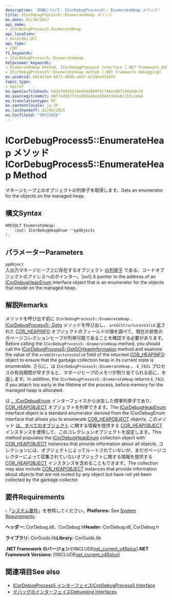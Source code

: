 ```yaml
---
description: '詳細について: ICorDebugProcess5:: EnumerateHeap メソッド'
title: ICorDebugProcess5::EnumerateHeap メソッド
ms.date: 03/30/2017
api_name:
- ICorDebugProcess5.EnumerateHeap
api_location:
- mscordbi.dll
api_type:
- COM
f1_keywords:
- ICorDebugProcess5::EnumerateHeap
helpviewer_keywords:
- EnumerateHeap method, ICorDebugProcess5 interface [.NET Framework debugging]
- ICorDebugProcess5::EnumerateHeap method [.NET Framework debugging]
ms.assetid: b0192104-6073-4089-a4df-dc29ee033074
topic_type:
- apiref
ms.openlocfilehash: b43e7993b114ed64d009f91746ea987198edde74
ms.sourcegitcommit: ddf7edb67715a5b9a45e3dd44536dabc153c1de0
ms.translationtype: MT
ms.contentlocale: ja-JP
ms.lasthandoff: 02/06/2021
ms.locfileid: "99722036"
---
```

# <a name="icordebugprocess5enumerateheap-method"></a><span data-ttu-id="d93e8-103">ICorDebugProcess5::EnumerateHeap メソッド</span><span class="sxs-lookup"><span data-stu-id="d93e8-103">ICorDebugProcess5::EnumerateHeap Method</span></span>

<span data-ttu-id="d93e8-104">マネージヒープ上のオブジェクトの列挙子を取得します。</span><span class="sxs-lookup"><span data-stu-id="d93e8-104">Gets an enumerator for the objects on the managed heap.</span></span>  
  
## <a name="syntax"></a><span data-ttu-id="d93e8-105">構文</span><span class="sxs-lookup"><span data-stu-id="d93e8-105">Syntax</span></span>  
  
```cpp  
HRESULT EnumerateHeap(  
    [out] ICorDebugHeapEnum **ppObjects  
);  
```  
  
## <a name="parameters"></a><span data-ttu-id="d93e8-106">パラメーター</span><span class="sxs-lookup"><span data-stu-id="d93e8-106">Parameters</span></span>  

 `ppObject`  
 <span data-ttu-id="d93e8-107">入出力マネージヒープ上に存在するオブジェクト [の列挙子](icordebugheapenum-interface.md) である、コードオブジェクトのアドレスへのポインター。</span><span class="sxs-lookup"><span data-stu-id="d93e8-107">[out] A pointer to the address of an [ICorDebugHeapEnum](icordebugheapenum-interface.md) interface object that is an enumerator for the objects that reside on the managed heap.</span></span>  
  
## <a name="remarks"></a><span data-ttu-id="d93e8-108">解説</span><span class="sxs-lookup"><span data-stu-id="d93e8-108">Remarks</span></span>  

 <span data-ttu-id="d93e8-109">メソッドを呼び出す前に `ICorDebugProcess5::EnumerateHeap` 、 [ICorDebugProcess5:: Getg](icordebugprocess5-getgcheapinformation-method.md) メソッドを呼び出し、 `areGCStructuresValid` 返された [COR_HEAPINFO](cor-heapinfo-structure.md) オブジェクトのフィールドの値を調べて、現在の状態のガベージコレクションヒープが列挙可能であることを確認する必要があります。</span><span class="sxs-lookup"><span data-stu-id="d93e8-109">Before calling the `ICorDebugProcess5::EnumerateHeap` method, you should call the [ICorDebugProcess5::GetGCHeapInformation](icordebugprocess5-getgcheapinformation-method.md) method and examine the value of the `areGCStructuresValid` field of the returned [COR_HEAPINFO](cor-heapinfo-structure.md) object to ensure that the garbage collection heap in its current state is enumerable.</span></span> <span data-ttu-id="d93e8-110">さらに、は `ICorDebugProcess5::EnumerateHeap` 、 `E_FAIL` プロセスの有効期間が早すぎると、マネージヒープのメモリが割り当てられる前に、を返します。</span><span class="sxs-lookup"><span data-stu-id="d93e8-110">In addition, the `ICorDebugProcess5::EnumerateHeap` returns `E_FAIL` if you attach too early in the lifetime of the process, before memory for the managed heap is allocated.</span></span>  
  
 <span data-ttu-id="d93e8-111">は [、ICorDebugEnum](icordebugheapenum-interface.md) インターフェイスから派生した標準列挙子であり、 [COR_HEAPOBJECT](cor-heapobject-structure.md) オブジェクトを列挙できます。</span><span class="sxs-lookup"><span data-stu-id="d93e8-111">The [ICorDebugHeapEnum](icordebugheapenum-interface.md) interface object is a standard enumerator derived from the ICorDebugEnum interface that allows you to enumerate [COR_HEAPOBJECT](cor-heapobject-structure.md) objects.</span></span> <span data-ttu-id="d93e8-112">このメソッド [は、すべてのオブジェクト](icordebugheapenum-interface.md) に関する情報を提供する [COR_HEAPOBJECT](cor-heapobject-structure.md) インスタンスを使用して、このコレクションオブジェクトを設定します。</span><span class="sxs-lookup"><span data-stu-id="d93e8-112">This method populates the [ICorDebugHeapEnum](icordebugheapenum-interface.md) collection object with [COR_HEAPOBJECT](cor-heapobject-structure.md) instances that provide information about all objects.</span></span> <span data-ttu-id="d93e8-113">コレクションには、オブジェクトによってルートされていないが、まだガベージコレクターによって収集されていないオブジェクトに関する情報を提供する [COR_HEAPOBJECT](cor-heapobject-structure.md) インスタンスを含めることもできます。</span><span class="sxs-lookup"><span data-stu-id="d93e8-113">The collection may also include [COR_HEAPOBJECT](cor-heapobject-structure.md) instances that provide information about objects that are not rooted by any object but have not yet been collected by the garbage collector.</span></span>  
  
## <a name="requirements"></a><span data-ttu-id="d93e8-114">要件</span><span class="sxs-lookup"><span data-stu-id="d93e8-114">Requirements</span></span>  

 <span data-ttu-id="d93e8-115">**:**「[システム要件](../../get-started/system-requirements.md)」を参照してください。</span><span class="sxs-lookup"><span data-stu-id="d93e8-115">**Platforms:** See [System Requirements](../../get-started/system-requirements.md).</span></span>  
  
 <span data-ttu-id="d93e8-116">**ヘッダー:** CorDebug.idl、CorDebug.h</span><span class="sxs-lookup"><span data-stu-id="d93e8-116">**Header:** CorDebug.idl, CorDebug.h</span></span>  
  
 <span data-ttu-id="d93e8-117">**ライブラリ:** CorGuids.lib</span><span class="sxs-lookup"><span data-stu-id="d93e8-117">**Library:** CorGuids.lib</span></span>  
  
 <span data-ttu-id="d93e8-118">**.NET Framework のバージョン:**[!INCLUDE[net_current_v45plus](../../../../includes/net-current-v45plus-md.md)]</span><span class="sxs-lookup"><span data-stu-id="d93e8-118">**.NET Framework Versions:** [!INCLUDE[net_current_v45plus](../../../../includes/net-current-v45plus-md.md)]</span></span>  
  
## <a name="see-also"></a><span data-ttu-id="d93e8-119">関連項目</span><span class="sxs-lookup"><span data-stu-id="d93e8-119">See also</span></span>

- [<span data-ttu-id="d93e8-120">ICorDebugProcess5 インターフェイス</span><span class="sxs-lookup"><span data-stu-id="d93e8-120">ICorDebugProcess5 Interface</span></span>](icordebugprocess5-interface.md)
- [<span data-ttu-id="d93e8-121">デバッグのインターフェイス</span><span class="sxs-lookup"><span data-stu-id="d93e8-121">Debugging Interfaces</span></span>](debugging-interfaces.md)
